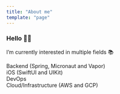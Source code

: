 ```yaml
---
title: "About me"
template: "page"
---
```


<H3> Hello 👋🏼 </H3>

I’m currently interested in multiple fields 📚

Backend (Spring, Micronaut and Vapor) </br>
iOS (SwiftUI and UIKit)  </br>
DevOps </br>
Cloud/Infrastructure (AWS and GCP) </br>
